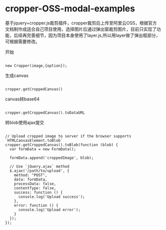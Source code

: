# cropper-OSS-modal-examples

基于jquery+cropper.js裁剪插件，cropper裁剪后上传至阿里云OSS，根据官方文档制作成适合自己项目使用，选择图片后通过弹出窗裁剪图片，目前只实现了功能，后续再完善细节，因为项目本身使用了layer.js,所以用layer做了弹出框部分，可根据需要修改。

开始

```

new Cropper(image,{option});

```

生成canvas

```

cropper.getCroppedCanvas() 

```

canvas转base64 

```

cropper.getCroppedCanvas().toDataURL

```


转blob使用ajax提交

```

// Upload cropped image to server if the browser supports `HTMLCanvasElement.toBlob`
cropper.getCroppedCanvas().toBlob(function (blob) {
  var formData = new FormData();

  formData.append('croppedImage', blob);

  // Use `jQuery.ajax` method
  $.ajax('/path/to/upload', {
    method: "POST",
    data: formData,
    processData: false,
    contentType: false,
    success: function () {
      console.log('Upload success');
    },
    error: function () {
      console.log('Upload error');
    }
  });
});

```
